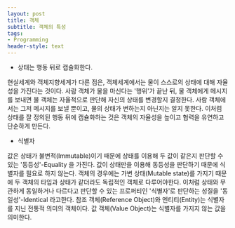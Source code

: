 ```yaml
---
layout: post
title: 객체
subtitle: 객체의 특성
tags:
- Programming
header-style: text
---
```


- 상태는 행동 뒤로 캡슐화한다.

현실세계와 객체지향세계가 다른 점은, 객체세계에서는 물이 스스로의 상태에 대해
자율성을 가진다는 것이다.
사람 객체가 물을 마신다는 '행위'가 끝난 뒤, 물 객체에게 메시지를 보내면
물 객체는 자율적으로 판단해 자신의 상태를 변경할지 결정한다.
사람 객체에서는 그저 메시지를 보낼 뿐이고, 물의 상태가 변하는지 아닌지는 알지 못한다.
이처럼 상태를 잘 정의된 행동 뒤에 캡슐화하는 것은 객체의 자율성을 높이고 협력을 유연하고
단순하게 만든다.

- 식별자

값은 상태가 불변적(Immutable)이기 때문에 상태를 이용해 두 값이 같은지 판단할 수 있는
'동등성'-Equality 을 가진다. 값이 상태만을 이용해 동등성을 판단하기 때문에 식별자를 필요로 하지 않는다.
객체의 경우에는 가변 상태(Mutable state)를 가지기 때문에 두 객체의 타입과 상태가 같더라도
독립적인 객체로 다루어야한다. 이처럼 상태와 무관하게 동일하거나 다르다고 판단할 수 있는
프로퍼티인 '식별자'로 판단하는 성질을 '동일성'-Identical 라고한다.
참조 객체(Reference Object)와 엔티티(Entity)는 식별자를 지닌 전통적 의미의 객체이다.
값 객체(Value Object)는 식별자를 가지지 않는 값을 의미한다.

